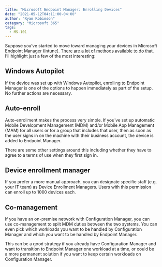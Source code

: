 ```yaml
---
title: "Microsoft Endpoint Manager: Enrolling Devices"
date: "2021-05-12T04:11:00-04:00"
author: "Ryan Robinson"
category: "Microsoft 365"
tags:
  - MS-101
---
```


Suppose you’ve started to move toward managing your devices in Microsoft Endpoint Manager (Intune). [There are a lot of methods available to do that](https://docs.microsoft.com/en-us/mem/intune/enrollment/device-enrollment). I’ll highlight just a few of the most interesting:

## Windows Autopilot

If the device was set up with Windows Autopilot, enrolling to Endpoint Manager is one of the options to happen immediately as part of the setup. No further actions are necessary.

## Auto-enroll

Auto-enrollment makes the process very simple. If you’ve set up automatic Mobile Development Management (MDM) and/or Mobile App Management (MAM) for all users or for a group that includes that user, then as soon as the user signs in on the machine with their business account, the device is added to Endpoint Manager.

There are some other settings around this including whether they have to agree to a terms of use when they first sign in.

## Device enrollment manager

If you prefer a more manual approach, you can designate specific staff (e.g. your IT team) as Device Enrollment Managers. Users with this permission can enroll up to 1000 devices each.

## Co-management

If you have an on-premise network with Configuration Manager, you can use co-management to split MDM duties between the two systems. You can even pick which workloads you want to be handled by Configuration Manager and which you want to be handled by Endpoint Manager.

This can be a good strategy if you already have Configuration Manager and want to transition to Endpoint Manager one workload at a time, or could be a more permanent solution if you want to keep certain workloads on Configuration Manager.
